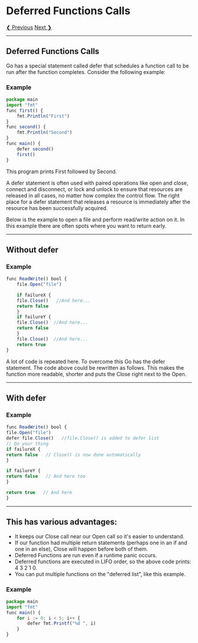 # Deferred Functions Calls

[❮ Previous](https://www.golangprograms.com/go-language/variadic-functions.html) [Next ❯](https://www.golangprograms.com/go-language/panic-and-recover.html)

---

## Deferred Functions Calls

Go has a special statement called defer that schedules a function call to be run after the function completes. Consider the following example:

### Example

```jsx
package main
import "fmt"
func first() {
	fmt.Println("First")
}
func second() {
	fmt.Println("Second")
}
func main() {
	defer second()
	first()
}
```

This program prints First followed by Second.

A defer statement is often used with paired operations like open and close, connect and disconnect, or lock and unlock to ensure that resources are released in all cases, no matter how complex the control flow. The right place for a defer statement that releases a resource is immediately after the resource has been successfully acquired.

Below is the example to open a file and perform read/write action on it. In this example there are often spots where you want to return early.

---

## Without defer

### Example

```jsx
func ReadWrite() bool {
	file.Open("file")

	if failureX {
	file.Close()   //And here...
	return false
	}
	if failureY {
	file.Close()  //And here...
	return false
	}
	file.Close()  //And here...
	return true
}
```

A lot of code is repeated here. To overcome this Go has the defer statement. The code above could be rewritten as follows. This makes the function more readable, shorter and puts the Close right next to the Open.

---

## With defer

### Example

```jsx
func ReadWrite() bool {
file.Open("file")
defer file.Close()   //file.Close() is added to defer list
// Do your thing
if failureX {
return false   // Close() is now done automatically
}

if failureY {
return false   // And here too
}

return true   // And here
}
```

---

## This has various advantages:

*   It keeps our Close call near our Open call so it's easier to understand.
*   If our function had multiple return statements (perhaps one in an if and one in an else), Close will happen before both of them.
*   Deferred Functions are run even if a runtime panic occurs.
*   Deferred functions are executed in LIFO order, so the above code prints: 4 3 2 1 0.
*   You can put multiple functions on the "deferred list", like this example.

### Example

```jsx
package main
import "fmt"
func main() {
	for i := 0; i < 5; i++ {
		defer fmt.Printf("%d ", i)
	}
}
```
